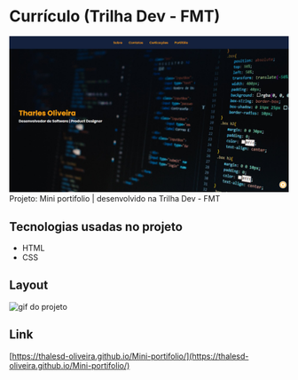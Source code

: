 # Currículo (Trilha Dev - FMT)
![portifólio](assets/tela-inicial.png)
Projeto: Mini portifolio |
desenvolvido na Trilha Dev - FMT

## Tecnologias usadas no projeto
- HTML
- CSS

## Layout
![gif do projeto](assets/currículogif.gif)

## Link
[https://thalesd-oliveira.github.io/Mini-portifolio/](https://thalesd-oliveira.github.io/Mini-portifolio/)

